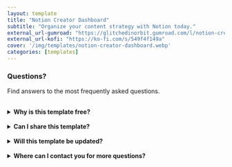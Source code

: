 ```yaml
---
layout: template
title: "Notion Creator Dashboard"
subtitle: "Organize your content strategy with Notion today."
external_url-gumroad: "https://glitchedinorbit.gumroad.com/l/notion-creator-dashboard"
external_url-kofi: "https://ko-fi.com/s/549f4f149a"
cover: '/img/templates/notion-creator-dashboard.webp'
categories: [templates]
---
```


### Questions?
Find answers to the most frequently asked questions.

<br>

<details>
    <summary><b>Why is this template free?</b></summary>

    <br>

    This template is free because I understand how difficult it is to get started as a content creator. Over the years, I've been able to collect information and resources that I now want to share with others to make your journey easier.
</details>

<br>

<details>
    <summary><b>Can I share this template?</b></summary>

    <br>

    Yes! I even encourage you to share the template with others, because I'd like to reach as many people as possible. But please don't alter any of my content or sell the template yourself.
</details>

<br>

<details>
    <summary><b>Will this template be updated?</b></summary>

    <br>

    My plan is to update the template when I feel necessary to make sure the information stays current and relevant.
</details>

<br>

<details>
    <summary><b>Where can I contact you for more questions?</b></summary>

    <br>

    You can contact me at glitchedinorbit@gmail.com and I'll be happy to answer any questions or concerns.
</details>